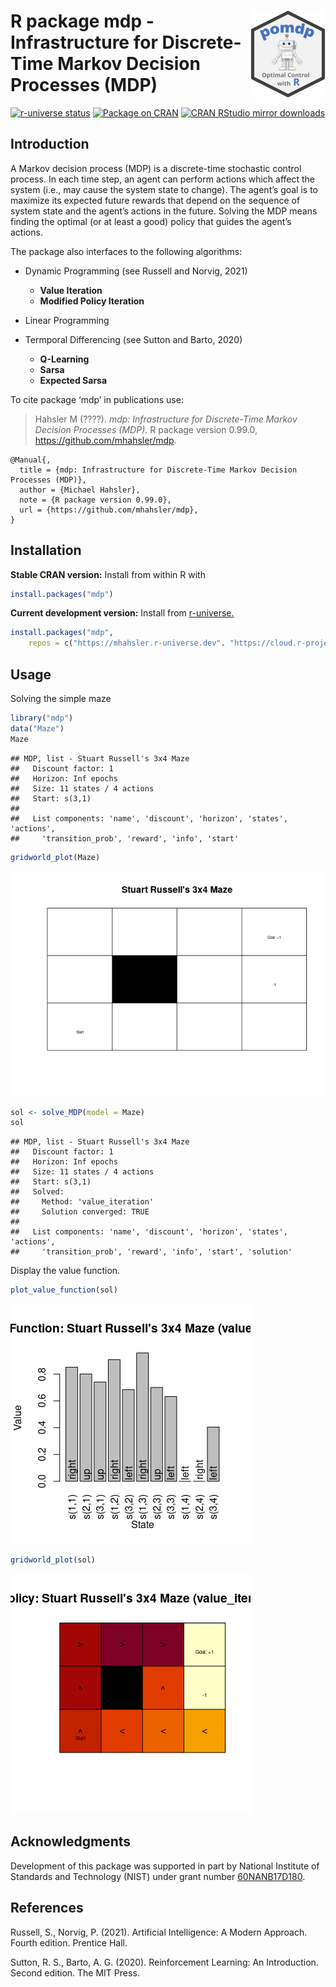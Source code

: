 
# <img src="man/figures/logo.svg" align="right" height="139" /> R package mdp - Infrastructure for Discrete-Time Markov Decision Processes (MDP)

[![r-universe
status](https://mhahsler.r-universe.dev/badges/mdp)](https://mhahsler.r-universe.dev/mdp)
[![Package on
CRAN](http://www.r-pkg.org/badges/version/mdp)](https://CRAN.R-project.org/package=mdp)
[![CRAN RStudio mirror
downloads](http://cranlogs.r-pkg.org/badges/mdp)](https://CRAN.R-project.org/package=mdp)

## Introduction

A Markov decision process (MDP) is a discrete-time stochastic control
process. In each time step, an agent can perform actions which affect
the system (i.e., may cause the system state to change). The agent’s
goal is to maximize its expected future rewards that depend on the
sequence of system state and the agent’s actions in the future. Solving
the MDP means finding the optimal (or at least a good) policy that
guides the agent’s actions.

The package also interfaces to the following algorithms:

- Dynamic Programming (see Russell and Norvig, 2021)

  - **Value Iteration**
  - **Modified Policy Iteration**

- Linear Programming

- Termporal Differencing (see Sutton and Barto, 2020)

  - **Q-Learning**
  - **Sarsa**
  - **Expected Sarsa**

To cite package ‘mdp’ in publications use:

> Hahsler M (????). *mdp: Infrastructure for Discrete-Time Markov
> Decision Processes (MDP)*. R package version 0.99.0,
> <https://github.com/mhahsler/mdp>.

    @Manual{,
      title = {mdp: Infrastructure for Discrete-Time Markov Decision Processes (MDP)},
      author = {Michael Hahsler},
      note = {R package version 0.99.0},
      url = {https://github.com/mhahsler/mdp},
    }

## Installation

**Stable CRAN version:** Install from within R with

``` r
install.packages("mdp")
```

**Current development version:** Install from
[r-universe.](https://mhahsler.r-universe.dev/mdp)

``` r
install.packages("mdp",
    repos = c("https://mhahsler.r-universe.dev". "https://cloud.r-project.org/"))
```

## Usage

Solving the simple maze

``` r
library("mdp")
data("Maze")
Maze
```

    ## MDP, list - Stuart Russell's 3x4 Maze
    ##   Discount factor: 1
    ##   Horizon: Inf epochs
    ##   Size: 11 states / 4 actions
    ##   Start: s(3,1)
    ## 
    ##   List components: 'name', 'discount', 'horizon', 'states', 'actions',
    ##     'transition_prob', 'reward', 'info', 'start'

``` r
gridworld_plot(Maze)
```

![](inst/README_files/unnamed-chunk-3-1.png)<!-- -->

``` r
sol <- solve_MDP(model = Maze)
sol
```

    ## MDP, list - Stuart Russell's 3x4 Maze
    ##   Discount factor: 1
    ##   Horizon: Inf epochs
    ##   Size: 11 states / 4 actions
    ##   Start: s(3,1)
    ##   Solved:
    ##     Method: 'value_iteration'
    ##     Solution converged: TRUE
    ## 
    ##   List components: 'name', 'discount', 'horizon', 'states', 'actions',
    ##     'transition_prob', 'reward', 'info', 'start', 'solution'

Display the value function.

``` r
plot_value_function(sol)
```

![](inst/README_files/value_function-1.png)<!-- -->

``` r
gridworld_plot(sol)
```

![](inst/README_files/gridworld_plot-1.png)<!-- -->

## Acknowledgments

Development of this package was supported in part by National Institute
of Standards and Technology (NIST) under grant number
[60NANB17D180](https://www.nist.gov/ctl/pscr/safe-net-integrated-connected-vehicle-computing-platform).

## References

Russell, S., Norvig, P. (2021). Artificial Intelligence: A Modern
Approach. Fourth edition. Prentice Hall.

Sutton, R. S., Barto, A. G. (2020). Reinforcement Learning: An
Introduction. Second edition. The MIT Press.
